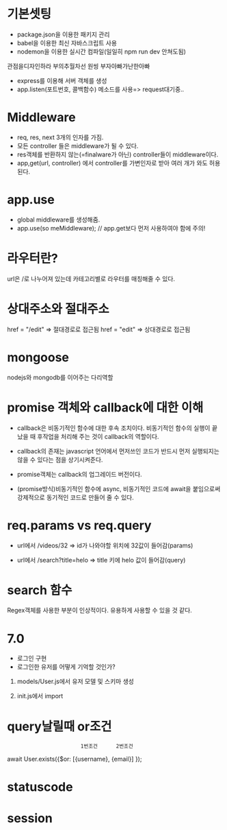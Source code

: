 # 기본셋팅

- package.json을 이용한 패키지 관리
- babel을 이용한 최신 자바스크립트 사용
- nodemon을 이용한 실시간 컴파일(일일히 npm run dev 안쳐도됨)

관점을디자인하라 부의추월차선 원씽 부자아빠가난한아빠


- express를 이용해 서버 객체를 생성
- app.listen(포트번호, 콜백함수) 메소드를 사용=> request대기중..

# Middleware

- req, res, next 3개의 인자를 가짐.
- 모든 controller 들은 middleware가 될 수 있다.
- res객체를 반환하지 않는(=finalware가 아닌) controller들이 middleware이다.
- app,get(url, controller) 에서 controller를 가변인자로 받아 여러 개가 와도 허용된다.

# app.use

- global middleware를 생성해줌.
- app.use(so meMiddleware); // app.get보다 먼저 사용하여야 함에 주의!

# 라우터란?

url은 /로 나누어져 있는데 카테고리별로 라우터를 매칭해줄 수 있다.

# 상대주소와 절대주소
href = "/edit" => 절대경로로 접근됨
href = "edit" => 상대경로로 접근됨

# mongoose
nodejs와 mongodb를 이어주는 다리역할


# promise 객체와 callback에 대한 이해

- callback은 비동기적인 함수에 대한 후속 조치이다. 비동기적인 함수의 실행이 끝났을 때 후작업을 처리해 주는 것이 callback의 역할이다.

- callback의 존재는 javascript 언어에서 먼저쓰인 코드가 반드시 먼저 실행되지는 않을 수 있다는 점을 상기시켜준다.

- promise객체는 callback의 업그레이드 버전이다.

- (promise방식)비동기적인 함수에 async, 비동기적인 코드에 await을 붙임으로써 강제적으로 동기적인 코드로 만들어 줄 수 있다.

# req.params vs req.query

- url에서 /videos/32 => id가 나와야할 위치에 32값이 들어감(params)

- url에서 /search?title=helo => title 키에 helo 값이 들어감(query)

# search 함수

Regex객체를 사용한 부분이 인상적이다. 유용하게 사용할 수 있을 것 같다.

# 7.0
- 로그인 구현
- 로그인한 유저를 어떻게 기억할 것인가?

1. models/User.js에서 유저 모델 및 스키마 생성

2. init.js에서 import

# query날릴때 or조건
							1번조건      2번조건
await User.exists({$or: [{username}, {email}] });

# statuscode

# session
